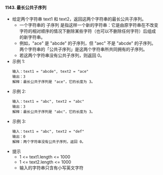 #### 1143. 最长公共子序列
- 给定两个字符串 text1 和 text2，返回这两个字符串的最长公共子序列。
  - 一个字符串的 子序列 是指这样一个新的字符串：它是由原字符串在不改变字符的相对顺序的情况下删除某些字符（也可以不删除任何字符）后组成的新字符串。
  - 例如，"ace" 是 "abcde" 的子序列，但 "aec" 不是 "abcde" 的子序列。两个字符串的「公共子序列」是这两个字符串所共同拥有的子序列。
  - 若这两个字符串没有公共子序列，则返回 0。
- 示例 1:
    ```
    输入：text1 = "abcde", text2 = "ace" 
    输出：3  
    解释：最长公共子序列是 "ace"，它的长度为 3。
    ```
- 示例 2:
    ```
    输入：text1 = "abc", text2 = "abc"
    输出：3
    解释：最长公共子序列是 "abc"，它的长度为 3。
    ```
- 示例 3:
    ```
    输入：text1 = "abc", text2 = "def"
    输出：0
    解释：两个字符串没有公共子序列，返回 0。
    ```
- 提示
  - 1 <= text1.length <= 1000
  - 1 <= text2.length <= 1000
  - 输入的字符串只含有小写英文字符